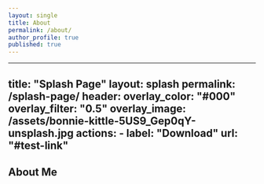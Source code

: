 ```yaml
---
layout: single
title: About
permalink: /about/
author_profile: true
published: true
---
```

---
title: "Splash Page"
layout: splash
permalink: /splash-page/
header:
  overlay_color: "#000"
  overlay_filter: "0.5"
  overlay_image: /assets/bonnie-kittle-5US9_Gep0qY-unsplash.jpg
  actions:
    - label: "Download"
      url: "#test-link"
---

## About Me
